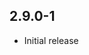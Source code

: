 <!-- https://developers.home-assistant.io/docs/add-ons/presentation#keeping-a-changelog -->

## 2.9.0-1

- Initial release
